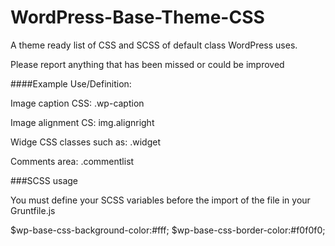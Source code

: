 # WordPress-Base-Theme-CSS
A theme ready list of CSS and SCSS of default class WordPress uses.

Please report anything that has been missed or could be improved

####Example Use/Definition:

Image caption CSS: .wp-caption

Image alignment CS: img.alignright

Widge CSS classes such as: .widget

Comments area: .commentlist

###SCSS usage

You must define your SCSS variables before the import of the file in your Gruntfile.js

$wp-base-css-background-color:#fff;
$wp-base-css-border-color:#f0f0f0;

